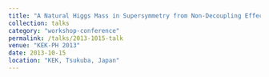 ```yaml
---
title: "A Natural Higgs Mass in Supersymmetry from Non-Decoupling Effects"
collection: talks
category: "workshop-conference"
permalink: /talks/2013-1015-talk
venue: "KEK-PH 2013"
date: 2013-10-15
location: "KEK, Tsukuba, Japan"
---
```




